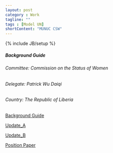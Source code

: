 ```yaml
---
layout: post
category : Work
tagline: ""
tags : [Model UN]
shortContent: "MUNUC CSW"
---
```

{% include JB/setup %}

##### Background Guide

###### Committee: Commission on the Status of Women

###### Delegate: Patrick Wu Daiqi

###### Country: The Republic of Liberia

[Background Guide](https://munuc.org/papers/View/200)

[Update_A](https://munuc.org/papers/View/227)

[Update_B](https://munuc.org/papers/View/228)

[Position Paper](https://raw.githubusercontent.com/magetron/pdf/master/%5BCSW%5DLiberia.Position.Paper.pdf)

